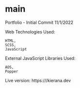 # main
Portfolio - Initial Commit 11/1/2022

Web Technologies Used:
```
HTML, 
SCSS,
JavaScript
```
External JavaScript Libraries Used:
```
AOS, 
Popper
```

Live version: https:///kierana.dev
